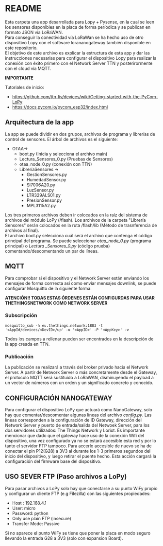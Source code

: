 README
================================================================================
Esta carpeta una app desarrollada para Lopy + Pysense, en la cual se leen los
sensores disponibles en la placa de forma períodica y se publican en formato
JSON vía LoRaWAN.  
Para conseguir la conectividad vía LoRaWan se ha hecho uso de otro dispositivo
Lopy con el software lorananogateway también disponible en este repositorio.  
El objetivo de este archivo es explicar la estructura de esta app y dar las
instrucciones necesarias para configurar el dispositivo Lopy para realizar la
conexión con éxito primero con el Network Server TTN y posterirormente con el
cloud vía MQTT.

__IMPORTANTE__

Tutoriales de inicio:
* https://github.com/ttn-liv/devices/wiki/Getting-started-with-the-PyCom-LoPy
* https://docs.pycom.io/pycom_esp32/index.html


Arquitectura de la app
--------------------------------------------------------------------------------
La app se puede dividir en dos grupos, archivos de programa y librerías de control
de sensores. El árbol de archivos es el siguiente:  
* OTAA->  
    * boot.py (Inicia y selecciona el archivo main)  
    * Lectura_Sensores_0.py (Pruebas de Sensores)  
    * otaa_node_0.py (conexión con TTN)  
    * LibreríaSensores ->
      * GestionSensores.py
      * HumedadSensor.py  
      * SI7006A20.py
      * LuzSensor.py  
      * LTR329ALS01.py
      * PresionSensor.py  
      * MPL3115A2.py

Los tres primeros archivos deben ir colocados en la raíz del sistema de archivos
del módulo LoPy (/flash). Los archivos de la carpeta "Librería Sensores" serán colocados
en la ruta /flash/lib (Método de trasnferencia de archivos al final).  
El archivo boot.py selecciona cuál será el archivo que contenga el código principal
del programa. Se puede seleccionar _otaa\_node\_0.py_ (programa principal) o _Lectura
\_Sensores\_0.py_ (código prueba) comentando/descomentando un par de líneas.  

MQTT
--------------------------------------------------------------------------------
Para comprobar si el dispositivo y el Network Server están enviando los mensajes
 de forma corrrecta así como enviar mensajes downlink, se puede configurar Mosquitto
de la siguiente forma:

__ATENCIÓN!! TODAS ESTAS ÓRDENES ESTÁN CONFIGURDAS PARA USAR THETHINGSNETWORK COMO
NETWORK SERVER__

### Subscripción
```
mosquitto_sub -h eu.thethings.network:1883 -t '<AppId/devices/<DevID>/up' -u '<AppID>' -P '<AppKey>' -v
```
Todos los campos a rellenar pueden ser encontrados en la descripción de la app
creada en TTN.

### Publicación
La publicación se realizará a través del broker privado hacia el Network Server.
A partir de Network Server o más concretamente desde el Gateway, el protocolo MQTT
será sustituido a LoRaWAN, disminuyendo el payload a un vector de números con un orden y un significado concreto y conocido.

CONFIGURACIÓN NANOGATEWAY
-------------------------------------------------------------------------------
Para configurar el dispositivo LoPy que actuará como NanoGateway, solo hay que comentar/descomentar algunas líneas del archivo _config.py_. Las líneas corresponden a la configuración de ID Gateway, dirección del Network Server y puerto de entrada/salida del Netwoek Server, para los dos servidores utilizados: The Things Network y Loriot.
Es importante mencionar que dado que el gateway hace uso de la conexión Wifi del dispositivo, una vez configurado ya no se estará accesible esta red y por lo tanto el servidor FTP tampoco. Para accerlo accesible de nuevo se ha de conectar el pin P12(G28) a 3V3 al durante los 1-3 primeros segundos del inicio del dispositivo, y luego retirar el puente hecho. Esta acción cargará la configuración del firmware base del dispositivo.

USO SEVER FTP (Paso archivos a LoPy)
--------------------------------------------------------------------------------
Para pasar archivos a LoPy solo hay que conectarse a su punto WiFy propio y configurar
un cliente FTP (e.g Filezilla) con las siguientes propiedades:  
* Host : 192.168.4.1
* User: micro
* Password: python
* Only use plain FTP (insecure)
* Transfer Mode: Passive

Si no aparece el punto WiFy se tiene que poner la placa en modo seguro llevando
la entrada G28 a 3V3 (solo con expansion Board).
